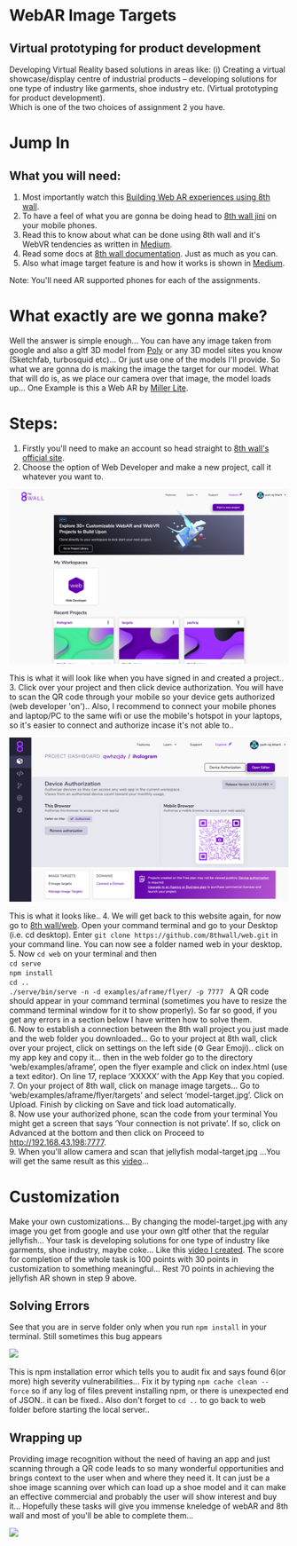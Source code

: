 # WebAR Image Targets    
## Virtual prototyping for product development
  
Developing Virtual Reality based solutions in areas like: (i) Creating a virtual showcase/display centre of industrial products – developing solutions for one type of industry like garments, shoe industry etc. (Virtual prototyping for product development).   
Which is one of the two choices of assignment 2 you have.

# Jump In  
## What you will need: 
1. Most importantly watch this [Building Web AR experiences using 8th wall](https://youtu.be/9g4ynqrbyMM).   
2. To have a feel of what you are gonna be doing head to [8th wall jini](https://apps.8thwall.com/8w/jini/) on your mobile phones.  
3. Read this to know about what can be done using 8th wall and it's WebVR tendencies as written in [Medium](https://medium.com/8th-wall/if-you-can-webar-you-can-webvr-dbd658831f8c).     
4. Read some docs at [8th wall documentation](https://www.8thwall.com/docs/web/). Just as much as you can.     
5. Also what image target feature is and how it works is shown in [Medium](https://medium.com/8th-wall/release-11-image-targets-more-d53e4a3c12bc). 

Note: You'll need AR supported phones for each of the assignments.

# What exactly are we gonna make?  
Well the answer is simple enough... You can have any image taken from google and also a gltf 3D model from [Poly](http://poly.google.com) or any 3D model sites you know (Sketchfab, turbosquid etc)... Or just use one of the models I'll provide. So what we are gonna do is making the image the target for our model. What that will do is, as we place our camera over that image, the model loads up... One Example is this a Web AR by [Miller Lite](https://youtu.be/G-5ealr3Zi0). 

# Steps:
1. Firstly you'll need to make an account so head straight to [8th wall's official site](https://www.8thwall.com).  
2. Choose the option of Web Developer and make a new project, call it whatever you want to.
  
![](ss.png) 
  
This is what it will look like when you have signed in and created a project..    
3. Click over your project and then click device authorization. You will have to scan the QR code through your mobile so your device gets authorized (web developer 'on').. Also, I recommend to connect your mobile phones and laptop/PC to the same wifi or use the mobile's hotspot in your laptops, so it's easier to connect and authorize incase it's not able to..   
  
![](ss2.png)  
  
This is what it looks like..
4. We will get back to this website again, for now go to [8th wall/web](https://github.com/8thwall/web). Open your command terminal and go to your Desktop (i.e. cd desktop). Enter ```git clone https://github.com/8thwall/web.git``` in your command line. You can now see a folder named web in your desktop.
5. Now ```cd web``` on your terminal and then   
```cd serve ```    
```npm install```     
```cd ..```     
```./serve/bin/serve -n -d examples/aframe/flyer/ -p 7777 ``` 
A QR code should appear in your command terminal (sometimes you have to resize the command terminal window for it to show properly). So far so good, if you get any errors in a section below I have written how to solve them.   
6. Now to establish a connection between the 8th wall project you just made and the web folder you downloaded... Go to your project at 8th wall, click over your project, click on settings on the left side (⚙️ Gear Emoji).. click on my app key and copy it... then in the web folder go to the directory ‘web/examples/aframe’, open the flyer example and click on index.html (use a text editor). On line 17, replace ‘XXXXX’ with the App Key that you copied.  
7. On your project of 8th wall, click on manage image targets... Go to ‘web/examples/aframe/flyer/targets’ and select ‘model-target.jpg’. Click on Upload. Finish by clicking on Save and tick load automatically.  
8. Now use your authorized phone, scan the code from your terminal  You might get a screen that says ‘Your connection is not private’. If so, click on Advanced at the bottom and then click on Proceed to http://192.168.43.198:7777.  
9. When you'll allow camera and scan that jellyfish modal-target.jpg ...You will get the same result as this [video](https://vimeo.com/417849499?utm_source=email&utm_medium=vimeo-cliptranscode-201504&utm_campaign=29220)... 
  
# Customization
Make your own customizations... By changing the model-target.jpg with any image you get from google and use your own gltf other that the regular jellyfish... Your task is developing solutions for one type of industry like garments, shoe industry, maybe coke... Like this [video I created](https://vimeo.com/user115354946/review/417852025/542b350d6a). The score for completion of the whole task is 100 points with 30 points in customization to something meaningful... Rest 70 points in achieving the jellyfish AR shown in step 9 above.
  
## Solving Errors
See that you are in serve folder only when you run ```npm install``` in your terminal. Still sometimes this bug appears
  
![](bugs.png)
  
This is npm installation error which tells you to audit fix and says found 6(or more) high severity vulnerabilities...
Fix it by typing ```npm cache clean --force``` so if any log of files prevent installing npm, or there is unexpected end of JSON.. it can be fixed.. Also don't forget to ```cd ..``` to go back to web folder before starting the local server..
  
## Wrapping up  
Providing image recognition without the need of having an app and just scanning through a QR code leads to so many wonderful opportunities and brings context to the user when and where they need it. It can just be a shoe image scanning over which can load up a shoe model and it can make an effective commercial and probably the user will show interest and buy it... Hopefully these tasks will give you immense kneledge of webAR and 8th wall and most of you'll be able to complete them...  
   
![](8th.png)
